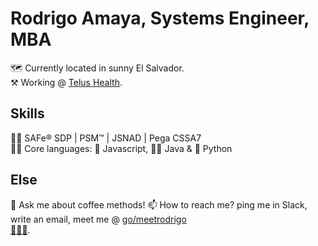 # Rodrigo Amaya, Systems Engineer, MBA

🗺 Currently located in sunny El Salvador.  
⚒ Working @ [Telus Health](https://github.com/orgs/telus-health/teams/telus-health-mycare).  

## Skills
🐱‍🏍 SAFe® SDP | PSM™ | JSNAD | Pega CSSA7  
🦸‍♂️ Core languages: 🌽 Javascript, 🧙‍♂️ Java & 🐍 Python  

## Else
💬 Ask me about coffee methods!
📫 How to reach me? ping me in Slack, write an email, meet me @ [go/meetrodrigo](http://go/meetrodrigo)  
[🦆🦆🦆](https://duckduckgo.com/spread).  
